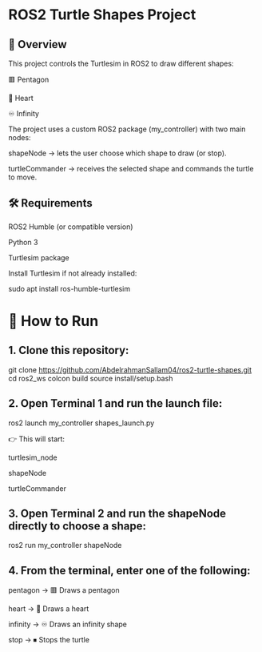 # ROS2 Turtle Shapes Project
## 📌 Overview

This project controls the Turtlesim in ROS2 to draw different shapes:

🟥 Pentagon

💖 Heart

♾️ Infinity

The project uses a custom ROS2 package (my_controller) with two main nodes:

shapeNode → lets the user choose which shape to draw (or stop).

turtleCommander → receives the selected shape and commands the turtle to move.

## 🛠️ Requirements

ROS2 Humble (or compatible version)

Python 3

Turtlesim package

Install Turtlesim if not already installed:

  sudo apt install ros-humble-turtlesim

# 🚀 How to Run

## 1. Clone this repository:

git clone https://github.com/AbdelrahmanSallam04/ros2-turtle-shapes.git
cd ros2_ws
colcon build
source install/setup.bash


## 2. Open Terminal 1 and run the launch file:

ros2 launch my_controller shapes_launch.py


👉 This will start:

turtlesim_node

shapeNode

turtleCommander

## 3. Open Terminal 2 and run the shapeNode directly to choose a shape:

ros2 run my_controller shapeNode


## 4. From the terminal, enter one of the following:

pentagon → 🟥 Draws a pentagon

heart → 💖 Draws a heart

infinity → ♾️ Draws an infinity shape

stop → ⏹ Stops the turtle
